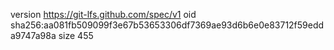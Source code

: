 version https://git-lfs.github.com/spec/v1
oid sha256:aa081fb509099f3e67b53653306df7369ae93d6b6e0e83712f59edda9747a98a
size 455
